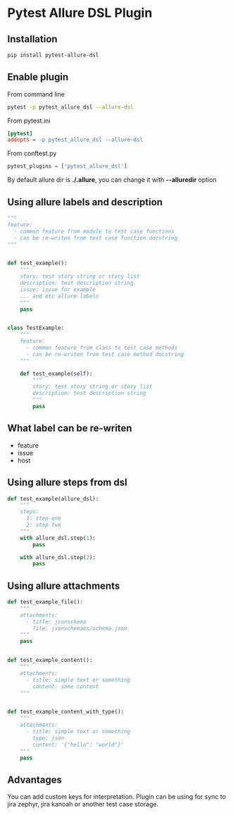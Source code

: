 Pytest Allure DSL Plugin
========================

Installation
------------

```bash
pip install pytest-allure-dsl
```

Enable plugin
-------------

From command line

```bash
pytest -p pytest_allure_dsl --allure-dsl
```

From pytest.ini

```ini
[pytest]
addopts = -p pytest_allure_dsl --allure-dsl
```

From conftest.py

```python
pytest_plugins = ['pytest_allure_dsl']
```

By default allure dir is **./.allure**, you can change it with **--alluredir** option

Using allure labels and description
-----------------------------------

```python
"""
feature:
  - common feature from module to test case functions
  - can be re-writen from test case function docstring
"""


def test_example():
    """
    story: test story string or story list
    description: test description string
    issue: issue for example
    ... and etc allure labels
    """
    pass


class TestExample:
    """
    feature:
      - common feature from class to test case methods
      - can be re-writen from test case method docstring
    """

    def test_example(self):
        """
        story: test story string or story list
        description: test description string
        """
        pass
```

What label can be re-writen
---------------------------

* feature
* issue
* host

Using allure steps from dsl
---------------------------

```python
def test_example(allure_dsl):
    """
    steps:
      1: step one
      2: step two
    """
    with allure_dsl.step(1):
        pass

    with allure_dsl.step(2):
        pass
```

Using allure attachments
------------------------

```python
def test_example_file():
    """
    attachments:
      - title: jsonschema
        file: jsonschemaes/schema.json
    """
    pass


def test_example_content():
    """
    attachments:
      - title: simple text or something
        content: some content
    """


def test_example_content_with_type():
    """
    attachments:
      - title: simple text or something
        type: json
        content: '{"hello": "world"}'
    """
    pass
```

Advantages
----------
You can add custom keys for interpretation.
Plugin can be using for sync to jira zephyr, jira kanoah or another test case storage.
